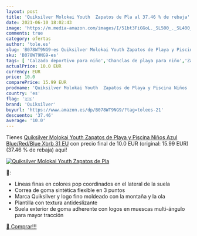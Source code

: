 ```yaml
---
layout: post
title: 'Quiksilver Molokai Youth  Zapatos de Pla al 37.46 % de rebaja'
date: 2021-06-10 18:02:43
image: 'https://m.media-amazon.com/images/I/51bt3FiGGoL._SL500_._SL400_.jpg'
comments: true
category: ofertas
author: 'tole.es'
slug: 'B078WT9NG9-es Quiksilver Molokai Youth Zapatos de Playa y Piscina Niños...'
sku: 'B078WT9NG9-es'
tags: [ 'Calzado deportivo para niño','Chanclas de playa para niño','Zapatillas y calzado deportivo para Niño','Zapatos','Zapatos para niños pequeños','Zapatos y complementos','quiksilver','zapatos', ]
actualPrice: 10.0 EUR
currency: EUR
price: 10.0
comparePrice: 15.99 EUR
prodname: 'Quiksilver Molokai Youth  Zapatos de Playa y Piscina Niños  Azul  Blue/Red/Blue Xbrb   31 EU'
country: 'es'
flag: '🇪🇸'
brand: 'Quiksilver'
buyurl: 'https://www.amazon.es/dp/B078WT9NG9/?tag=tolees-21'
descuento: '37.46'
average: '10.0'
---
```


Tienes [Quiksilver Molokai Youth  Zapatos de Playa y Piscina Niños  Azul  Blue/Red/Blue Xbrb   31 EU](https://www.amazon.es/dp/B078WT9NG9/?tag=tolees-21) con precio final de  10.0 EUR (original: 15.99 EUR) (37.46 %  de rebaja) aqui!

[![Quiksilver Molokai Youth  Zapatos de Pla](https://m.media-amazon.com/images/I/51bt3FiGGoL._SL500_._SL400_.jpg)](https://www.amazon.es/dp/B078WT9NG9/?tag=tolees-21)

🔎:

- Líneas finas en colores pop coordinados en el lateral de la suela
- Correa de goma sintética flexible en 3 puntos
- Marca Quiksilver y logo fino moldeado con la montaña y la ola
- Plantilla con textura antideslizante
- Suela exterior de goma adherente con logos en muescas multi-ángulo para mayor tracción

[🛒 Comprar!!!](https://www.amazon.es/dp/B078WT9NG9/?tag=tolees-21)
